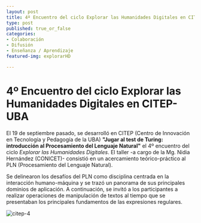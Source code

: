 ```yaml
---
layout: post
title: 4º Encuentro del ciclo Explorar las Humanidades Digitales en CITEP-UBA
type: post
published: true_or_false
categories:
- Colaboración
- Difusión
- Enseñanza / Aprendizaje
featured-img: explorarHD

---
```


# 4º Encuentro del ciclo Explorar las Humanidades Digitales en CITEP-UBA

El 19 de septiembre pasado, se desarrolló en CITEP (Centro de Innovación en Tecnología y Pedagogía de la UBA) **"Jugar al test de Turing: introducción al Procesamiento del Lenguaje Natural"** el 4º encuentro del ciclo _Explorar las Humanidades Digitales_. El taller -a cargo de la Mg. Nidia Hernández (CONICET)- consistió en un acercamiento teórico-práctico al PLN (Procesamiento del Lenguaje Natural).

Se delinearon los desafíos del PLN como disciplina centrada en la interacción humano-máquina y se trazó un panorama de sus principales dominios de aplicación. A continuación, se invitó a los participantes a realizar operaciones de manipulación de textos al tiempo que se presentaban los principales fundamentos de las expresiones regulares. 

![citep-4 ](/assets/img/posts/citep-clase-4.jpg)